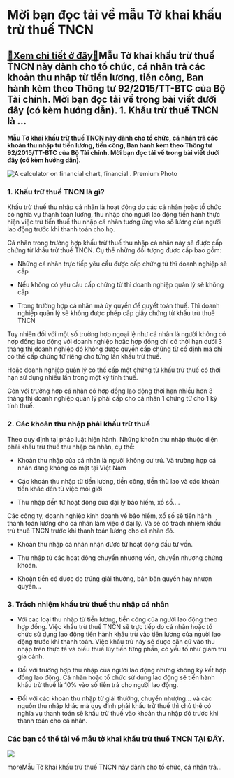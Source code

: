 Mời bạn đọc tải về mẫu Tờ khai khấu trừ thuế TNCN
=================================================

[:gift:Xem chi tiết ở đây:gift:](https://hddtvn.com/moi-ban-doc-tai-ve-mau-to-khai-khau-tru-thue-tncn/)Mẫu Tờ khai khấu trừ thuế TNCN này dành cho tổ chức, cá nhân trả các khoản thu nhập từ tiền lương, tiền công, Ban hành kèm theo Thông tư 92/2015/TT-BTC của Bộ Tài chính. Mời bạn đọc tải về trong bài viết dưới đây (có kèm hướng dẫn). 1. Khấu trừ thuế TNCN là …
-------------------------------------------------------------------------------------------------------------------------------------------------------------------------------------------------------------------------------------------------------------------

**Mẫu Tờ khai khấu trừ thuế TNCN này dành cho tổ chức, cá nhân trả các khoản thu nhập từ tiền lương, tiền công, Ban hành kèm theo Thông tư 92/2015/TT-BTC của Bộ Tài chính. Mời bạn đọc tải về trong bài viết dưới đây (có kèm hướng dẫn).**


![A calculator on financial chart, financial . Premium Photo](https://hddtvn.com/wp-content/uploads/2021/01/calculator-financial-chart-financial_127345-162.jpg)


### 1. Khấu trừ thuế TNCN là gì?


Khấu trừ thuế thu nhập cá nhân là hoạt động do các cá nhân hoặc tổ chức có nghĩa vụ thanh toán lương, thu nhập cho người lao động tiến hành thực hiện việc trừ tiến thuế thu nhập cá nhân tương ứng vào số lương của người lao động trước khi thanh toán cho họ.


Cá nhân trong trường hợp khấu trừ thuế thu nhập cá nhân này sẽ được cấp chứng từ khấu trừ thuế TNCN. Cụ thể những đối tượng được cấp bao gồm:




* Những cá nhân trực tiếp yêu cầu được cấp chứng từ thì doanh nghiệp sẽ cấp

* Nếu không có yêu cầu cấp chứng từ thì doanh nghiệp quản lý sẽ không cấp

* Trong trường hợp cá nhân mà ủy quyền để quyết toán thuế. Thì doanh nghiệp quản lý sẽ không được phép cấp giấy chứng từ khấu trừ thuế TNCN



Tuy nhiên đối với một số trường hợp ngoại lệ như cá nhân là người không có hợp đồng lao động với doanh nghiệp hoặc hợp đồng chỉ có thời hạn dưới 3 tháng thì doanh nghiệp đó không được quyền cấp chứng từ cố định mà chỉ có thể cấp chứng từ riêng cho từng lần khấu trừ thuế.


Hoặc doanh nghiệp quản lý có thể cấp một chứng từ khấu trừ thuế có thời hạn sử dụng nhiều lần trong một kỳ tính thuế.


Còn với trường hợp cá nhân có hợp đồng lao động thời hạn nhiều hơn 3 tháng thì doanh nghiệp quản lý phải cấp cho cá nhân 1 chứng từ cho 1 kỳ tính thuế.


### 2. Các khoản thu nhập phải khấu trừ thuế


Theo quy định tại pháp luật hiện hành. Những khoản thu nhập thuộc diện phải khấu trừ thuế thu nhập cá nhân, cụ thể:




* Khoản thu nhập của cá nhân là người không cư trú. Và trường hợp cá nhân đang không có mặt tại Việt Nam

* Các khoản thu nhập từ tiền lương, tiền công, tiền thù lao và các khoản tiền khác đến từ việc môi giới

* Thu nhập đến từ hoạt động của đại lý bảo hiểm, xổ sổ….



Các công ty, doanh nghiệp kinh doanh về bảo hiểm, xổ số sẽ tiến hành thanh toán lương cho cá nhân làm việc ở đại lý. Và sẽ có trách nhiệm khấu trừ thuế TNCN trước khi thanh toán lương cho cá nhân đó.




* Khoản thu nhập cá nhân nhận được từ hoạt động đầu tư vốn.

* Thu nhập từ các hoạt động chuyển nhượng vốn, chuyển nhượng chứng khoán.

* Khoản tiền có được do trúng giải thưởng, bán bản quyền hay nhượn quyền…



### 3. Trách nhiệm khấu trừ thuế thu nhập cá nhân




* Với các loại thu nhập từ tiền lương, tiền công của người lao động theo hợp đồng. Việc khấu trừ thuế TNCN sẽ trực tiếp do cá nhân hoặc tổ chức sử dụng lao động tiến hành khấu trừ vào tiền lương của người lao động trước khi thanh toán. Việc khấu trừ này sẽ được căn cứ vào thu nhập trên thực tế và biểu thuế lũy tiến từng phần, có yếu tố như giảm trừ gia cảnh.

* Đối với trường hợp thu nhập của người lao động nhưng không ký kết hợp đồng lao động. Cá nhân hoặc tổ chức sử dụng lao động sẽ tiến hành khấu trừ thuế là 10% vào số tiền trả cho người lao động.

* Đối với các khoản thu nhập từ giải thưởng, chuyển nhượng… và các nguồn thu nhập khác mà quy định phải khấu trừ thuế thì chủ thể có nghĩa vụ thanh toán sẽ khấu trừ thuế vào khoản thu nhập đó trước khi thanh toán cho cá nhân.



### Các bạn có thể tải về mẫu tờ khai khấu trừ thuế TNCN TẠI ĐÂY.


![](https://hddtvn.com/wp-content/uploads/2021/01/dkgXiNk.png)


moreMẫu Tờ khai khấu trừ thuế TNCN này dành cho tổ chức, cá nhân trả…

